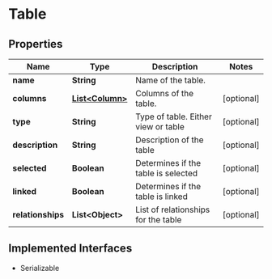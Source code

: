 

# Table


## Properties

| Name | Type | Description | Notes |
|------------ | ------------- | ------------- | -------------|
|**name** | **String** | Name of the table. |  |
|**columns** | [**List&lt;Column&gt;**](Column.md) | Columns of the table. |  [optional] |
|**type** | **String** | Type of table. Either view or table |  [optional] |
|**description** | **String** | Description of the table |  [optional] |
|**selected** | **Boolean** | Determines if the table is selected |  [optional] |
|**linked** | **Boolean** | Determines if the table is linked |  [optional] |
|**relationships** | **List&lt;Object&gt;** | List of relationships for the table |  [optional] |


## Implemented Interfaces

* Serializable


